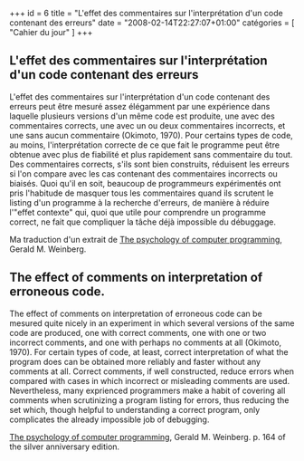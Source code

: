 +++
id = 6
title = "L'effet des commentaires sur l'interprétation d'un code contenant des erreurs"
date = "2008-02-14T22:27:07+01:00"
catégories = [ "Cahier du jour" ]
+++

## L'effet des commentaires sur l'interprétation d'un code contenant des erreurs

L'effet des commentaires sur l'interprétation d'un code contenant des erreurs peut être mesuré assez élégamment par une expérience dans laquelle plusieurs versions d'un même code est produite, une avec des commentaires corrects, une avec un ou deux commentaires incorrects, et une sans aucun commentaire (Okimoto, 1970). Pour certains types de code, au moins, l'interprétation correcte de ce que fait le programme peut être obtenue avec plus de fiabilité et plus rapidement sans commentaire du tout. Des commentaires corrects, s'ils sont bien construits, réduisent les erreurs si l'on compare avec les cas contenant des commentaires incorrects ou biaisés. Quoi qu'il en soit, beaucoup de programmeurs expérimentés ont pris l'habitude de masquer tous les commentaires quand ils scrutent le listing d'un programme à la recherche d'erreurs, de manière à réduire l'"effet contexte" qui, quoi que utile pour comprendre un programme correct, ne fait que compliquer la tâche déjà impossible du débuggage.

Ma traduction d'un extrait de [The psychology of computer programming](../article_40), Gerald M. Weinberg.

## The effect of comments on interpretation of erroneous code.

The effect of comments on interpretation of erroneous code can be mesured quite nicely in an experiment in which several versions of the same code are produced, one with correct comments, one with one or two incorrect comments, and one with perhaps no comments at all (Okimoto, 1970). For certain types of code, at least, correct interpretation of what the program does can be obtained more reliably and faster without any comments at all. Correct comments, if well constructed, reduce errors when compared with cases in which incorrect or misleading comments are used. Nevertheless, many exprienced programmers make a habit of covering all comments when scrutinizing a program listing for errors, thus reducing the set which, though helpful to understanding a correct program, only complicates the already impossible job of debugging.

[The psychology of computer programming](../article_40), Gerald M. Weinberg. p. 164 of the silver anniversary edition.